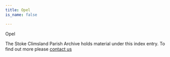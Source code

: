 ```yaml
---
title: Opel
is_name: false

---
```


Opel


The Stoke Climsland Parish Archive holds material under this index entry. To find out more please [contact us](/contact/)
